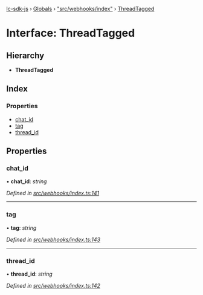 [lc-sdk-js](../README.md) › [Globals](../globals.md) › ["src/webhooks/index"](../modules/_src_webhooks_index_.md) › [ThreadTagged](_src_webhooks_index_.threadtagged.md)

# Interface: ThreadTagged

## Hierarchy

* **ThreadTagged**

## Index

### Properties

* [chat_id](_src_webhooks_index_.threadtagged.md#chat_id)
* [tag](_src_webhooks_index_.threadtagged.md#tag)
* [thread_id](_src_webhooks_index_.threadtagged.md#thread_id)

## Properties

###  chat_id

• **chat_id**: *string*

*Defined in [src/webhooks/index.ts:141](https://github.com/livechat/lc-sdk-js/blob/5281c0a/src/webhooks/index.ts#L141)*

___

###  tag

• **tag**: *string*

*Defined in [src/webhooks/index.ts:143](https://github.com/livechat/lc-sdk-js/blob/5281c0a/src/webhooks/index.ts#L143)*

___

###  thread_id

• **thread_id**: *string*

*Defined in [src/webhooks/index.ts:142](https://github.com/livechat/lc-sdk-js/blob/5281c0a/src/webhooks/index.ts#L142)*
